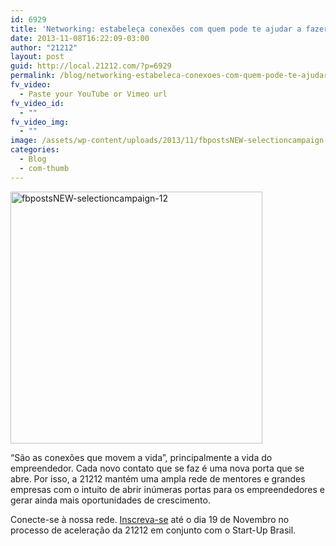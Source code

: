 ```yaml
---
id: 6929
title: 'Networking: estabeleça conexões com quem pode te ajudar a fazer acontecer'
date: 2013-11-08T16:22:09-03:00
author: "21212"
layout: post
guid: http://local.21212.com/?p=6929
permalink: /blog/networking-estabeleca-conexoes-com-quem-pode-te-ajudar-a-fazer-acontecer/
fv_video:
  - Paste your YouTube or Vimeo url
fv_video_id:
  - ""
fv_video_img:
  - ""
image: /assets/wp-content/uploads/2013/11/fbpostsNEW-selectioncampaign-12.png
categories:
  - Blog
  - com-thumb
---
```

<p dir="ltr">
  <a href="http://local.21212.com/assets/wp-content/uploads/2013/11/fbpostsNEW-selectioncampaign-12.png"><img class="aligncenter size-full wp-image-6930" alt="fbpostsNEW-selectioncampaign-12" src="{{ site.url }}/assets/wp-content/uploads/2013/11/fbpostsNEW-selectioncampaign-12.png" width="403" height="403" srcset="{{ site.url }}/assets/wp-content/uploads/2013/11/fbpostsNEW-selectioncampaign-12.png 403w, {{ site.url }}/assets/wp-content/uploads/2013/11/fbpostsNEW-selectioncampaign-12-150x150.png 150w, {{ site.url }}/assets/wp-content/uploads/2013/11/fbpostsNEW-selectioncampaign-12-300x300.png 300w" sizes="(max-width: 403px) 100vw, 403px" /></a>
</p>

<p dir="ltr">
  “São as conexões que movem a vida”, principalmente a vida do empreendedor. Cada novo contato que se faz é uma nova porta que se abre. Por isso, a 21212 mantém uma ampla rede de mentores e grandes empresas com o intuito de abrir inúmeras portas para os empreendedores e gerar ainda mais oportunidades de crescimento.
</p>

<p dir="ltr">
  Conecte-se à nossa rede. <a href="http://goo.gl/BwNqJA">Inscreva-se</a> até o dia 19 de Novembro no processo de aceleração da 21212 em conjunto com o Start-Up Brasil.
</p>

&nbsp;